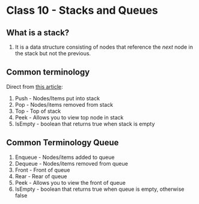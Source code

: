 # Class 10 - Stacks and Queues

## What is a stack?

1. It is a data structure consisting of nodes that reference the *next* node in the stack but not the previous.

## Common terminology

Direct from [this article](https://codefellows.github.io/common_curriculum/data_structures_and_algorithms/Code_401/class-10/resources/stacks_and_queues.html):


1. Push - Nodes/Items put into stack
2. Pop - Nodes/items removed from stack
3. Top - Top of stack
4. Peek - Allows you to view top node in stack
5. IsEmpty - boolean that returns true when stack is empty

## Common Terminology Queue


1. Enqueue - Nodes/items added to queue
2. Dequeue - Nodes/items removed from queue
3. Front - Front of queue
4. Rear - Rear of queue
5. Peek - Allows you to view the front of queue
6. IsEmpty - boolean that returns true when queue is empty, otherwise false
